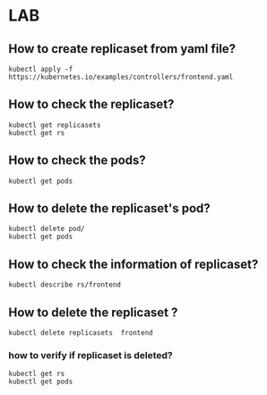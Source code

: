 # LAB
## How to create replicaset from yaml file?
```
kubectl apply -f https://kubernetes.io/examples/controllers/frontend.yaml
```
## How to check the replicaset?
```
kubectl get replicasets
kubectl get rs
```
## How to check the pods?
```
kubectl get pods
```
## How to delete the replicaset's pod?
```
kubectl delete pod/
kubectl get pods
```
## How to check the information of replicaset?
```
kubectl describe rs/frontend
```

## How to delete the replicaset ?
```
kubectl delete replicasets  frontend 
```

### how to verify if replicaset is deleted?
```
kubectl get rs
kubectl get pods
```
